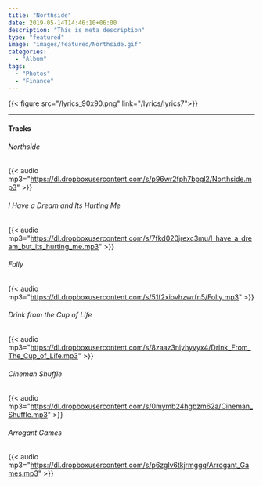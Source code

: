 ```yaml
---
title: "Northside"
date: 2019-05-14T14:46:10+06:00
description: "This is meta description"
type: "featured"
image: "images/featured/Northside.gif"
categories: 
  - "Album"
tags:
  - "Photos"
  - "Finance"
---
```

{{< figure src="/lyrics_90x90.png" link="/lyrics/lyrics7">}}

---
#### Tracks

###### Northside
{{< audio mp3="https://dl.dropboxusercontent.com/s/p96wr2fph7bpgl2/Northside.mp3" >}}
###### I Have a Dream and Its Hurting Me
{{< audio mp3="https://dl.dropboxusercontent.com/s/7fkd020jrexc3mu/I_have_a_dream_but_its_hurting_me.mp3" >}}
###### Folly
{{< audio mp3="https://dl.dropboxusercontent.com/s/51f2xiovhzwrfn5/Folly.mp3" >}}
###### Drink from the Cup of Life
{{< audio mp3="https://dl.dropboxusercontent.com/s/8zaaz3niyhyvyx4/Drink_From_The_Cup_of_Life.mp3" >}}
###### Cineman Shuffle
{{< audio mp3="https://dl.dropboxusercontent.com/s/0mymb24hgbzm62a/Cineman_Shuffle.mp3" >}}
###### Arrogant Games
{{< audio mp3="https://dl.dropboxusercontent.com/s/p6zglv6tkjrmggq/Arrogant_Games.mp3" >}}

